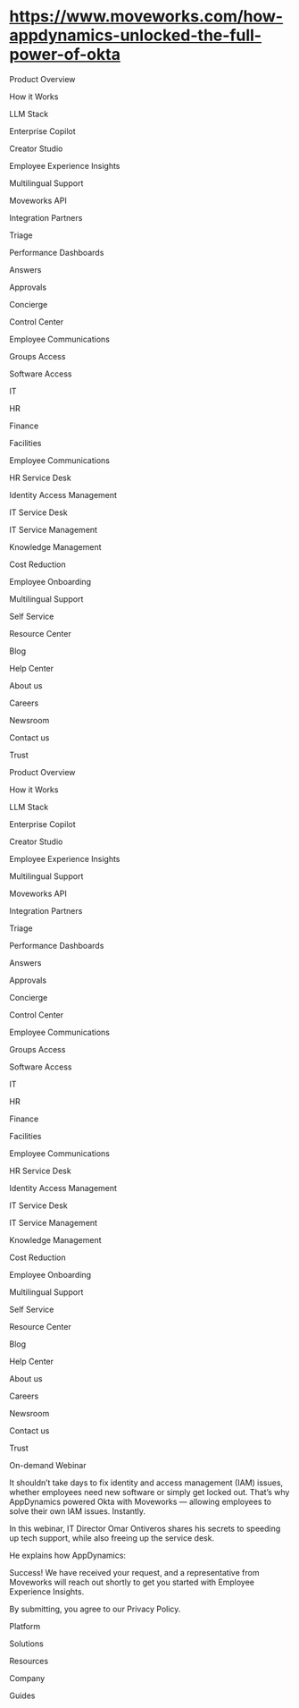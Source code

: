 # https://www.moveworks.com/how-appdynamics-unlocked-the-full-power-of-okta

Product Overview

How it Works

LLM Stack

Enterprise Copilot

Creator Studio

Employee Experience Insights

Multilingual Support

Moveworks API

Integration Partners

Triage

Performance Dashboards

Answers

Approvals

Concierge

Control Center

Employee Communications

Groups Access

Software Access

IT

HR

Finance

Facilities

Employee Communications

HR Service Desk

Identity Access Management

IT Service Desk

IT Service Management

Knowledge Management

Cost Reduction

Employee Onboarding

Multilingual Support

Self Service

Resource Center

Blog

Help Center

About us

Careers

Newsroom

Contact us

Trust

Product Overview

How it Works

LLM Stack

Enterprise Copilot

Creator Studio

Employee Experience Insights

Multilingual Support

Moveworks API

Integration Partners

Triage

Performance Dashboards

Answers

Approvals

Concierge

Control Center

Employee Communications

Groups Access

Software Access

IT

HR

Finance

Facilities

Employee Communications

HR Service Desk

Identity Access Management

IT Service Desk

IT Service Management

Knowledge Management

Cost Reduction

Employee Onboarding

Multilingual Support

Self Service

Resource Center

Blog

Help Center

About us

Careers

Newsroom

Contact us

Trust

On-demand Webinar

It shouldn’t take days to fix identity and access management (IAM) issues, whether employees need new software or simply get locked out. That’s why AppDynamics powered Okta with Moveworks — allowing employees to solve their own IAM issues. Instantly.

In this webinar, IT Director Omar Ontiveros shares his secrets to speeding up tech support, while also freeing up the service desk.

He explains how AppDynamics:

Success! We have received your request, and a representative from Moveworks will reach out shortly to get you started with Employee Experience Insights.

By submitting, you agree to our Privacy Policy.

Platform

Solutions

Resources

Company

Guides

